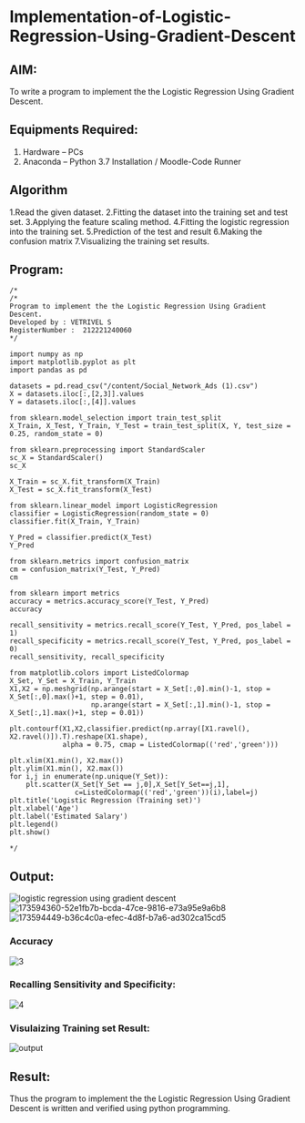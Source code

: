 # Implementation-of-Logistic-Regression-Using-Gradient-Descent

## AIM:
To write a program to implement the the Logistic Regression Using Gradient Descent.

## Equipments Required:
1. Hardware – PCs
2. Anaconda – Python 3.7 Installation / Moodle-Code Runner

## Algorithm
1.Read the given dataset.
2.Fitting the dataset into the training set and test set.
3.Applying the feature scaling method.
4.Fitting the logistic regression into the training set.
5.Prediction of the test and result
6.Making the confusion matrix
7.Visualizing the training set results.

## Program:
```
/*
/*
Program to implement the the Logistic Regression Using Gradient Descent.
Developed by : VETRIVEL S
RegisterNumber :  212221240060
*/

import numpy as np
import matplotlib.pyplot as plt
import pandas as pd

datasets = pd.read_csv("/content/Social_Network_Ads (1).csv")
X = datasets.iloc[:,[2,3]].values
Y = datasets.iloc[:,[4]].values

from sklearn.model_selection import train_test_split
X_Train, X_Test, Y_Train, Y_Test = train_test_split(X, Y, test_size = 0.25, random_state = 0)

from sklearn.preprocessing import StandardScaler
sc_X = StandardScaler()
sc_X

X_Train = sc_X.fit_transform(X_Train)
X_Test = sc_X.fit_transform(X_Test)

from sklearn.linear_model import LogisticRegression
classifier = LogisticRegression(random_state = 0)
classifier.fit(X_Train, Y_Train)

Y_Pred = classifier.predict(X_Test)
Y_Pred

from sklearn.metrics import confusion_matrix
cm = confusion_matrix(Y_Test, Y_Pred)
cm

from sklearn import metrics
accuracy = metrics.accuracy_score(Y_Test, Y_Pred)
accuracy

recall_sensitivity = metrics.recall_score(Y_Test, Y_Pred, pos_label = 1)
recall_specificity = metrics.recall_score(Y_Test, Y_Pred, pos_label = 0)
recall_sensitivity, recall_specificity

from matplotlib.colors import ListedColormap
X_Set, Y_Set = X_Train, Y_Train
X1,X2 = np.meshgrid(np.arange(start = X_Set[:,0].min()-1, stop = X_Set[:,0].max()+1, step = 0.01), 
                    np.arange(start = X_Set[:,1].min()-1, stop = X_Set[:,1].max()+1, step = 0.01))

plt.contourf(X1,X2,classifier.predict(np.array([X1.ravel(),
X2.ravel()]).T).reshape(X1.shape),
             alpha = 0.75, cmap = ListedColormap(('red','green')))

plt.xlim(X1.min(), X2.max())
plt.ylim(X1.min(), X2.max())
for i,j in enumerate(np.unique(Y_Set)):
    plt.scatter(X_Set[Y_Set == j,0],X_Set[Y_Set==j,1],
                c=ListedColormap(('red','green'))(i),label=j)
plt.title('Logistic Regression (Training set)')
plt.xlabel('Age')
plt.label('Estimated Salary')
plt.legend()
plt.show()
 
*/
```

## Output:
![logistic regression using gradient descent](sam.png)
![173594360-52e1fb7b-bcda-47ce-9816-e73a95e9a6b8](https://user-images.githubusercontent.com/95363138/174242893-e885d304-d2f7-4cf7-a37f-aab73be2f06f.jpg)
![173594449-b36c4c0a-efec-4d8f-b7a6-ad302ca15cd5](https://user-images.githubusercontent.com/95363138/174242918-dd9dc5ff-7ec9-4791-9403-2a4a3b53c9b6.jpg)
### Accuracy
![3](https://user-images.githubusercontent.com/95363138/174242931-21be1d61-ce37-4343-a66f-7b68e819f1bc.jpg)
### Recalling Sensitivity and Specificity:
![4](https://user-images.githubusercontent.com/95363138/174242959-2eed736b-cc04-4100-81cd-25bef166e0da.jpg)


### Visulaizing Training set Result:
![output](https://user-images.githubusercontent.com/95363138/174242820-a10bb5d3-592f-4cc3-8584-766cb3bd680a.jpeg)


## Result:
Thus the program to implement the the Logistic Regression Using Gradient Descent is written and verified using python programming.

